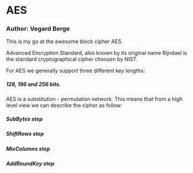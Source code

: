 # AES
### Author: Vegard Berge
This is my go at the awesome block cipher AES. 

Advanced Encryption Standard, also known by its original name Rijndael is the
standard cryptographical cipher choosen by NIST. 

For AES we generally support three different key lengths: 
##### 128, 196 and 256 bits. 

AES is a substitution - permutation network. This means that from a 
high level view we can describe the cipher as follow: 

##### SubBytes step 
##### ShiftRows step 
##### MixColumns step 
##### AddRoundKey step 
